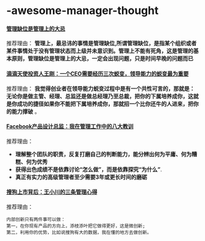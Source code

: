 # -awesome-manager-thought


#### [管理缺位是管理上的大忌](other/README.md)


推荐理由： **管理上，最忌讳的事情是管理缺位,所谓管理缺位，是指某个组织或者某件事情处于没有管理状态而上级并未意识到。管理上不能有死角，这是管理的基本原则，管理缺位是管理上的大忌，一定会出现问题，只是时间早晚的问题而已**


#### [滴滴天使投资人王刚：一个CEO需要经历三次蜕变，领导能力的蜕变最为重要](didi/README.md)


推荐理由： **我觉得创业者在领导能力蜕变过程中是有一个共性可言的，那就是： 无论你是做主管、经理、总监还是做总经理乃至总裁，把你的下属培养成你，这就是你成功的捷径如果你不能把下属培养成你，那就招一个比你还牛的人进来，把你的能力撑破** 。


#### [Facebook产品设计总监：我在管理工作中的八大教训](facebook/README.md)


推荐理由： 
- **理解整个团队的职责，反复打磨自己的判断能力，能分辨出何为平庸、何为糟糕、何为优秀**
- **获得出色成绩不是依靠讨论“怎么做”，而是依靠探究“为什么”**.
- **真正有实力的高级管理者至少需要3年或更长时间的磨砺**

#### [搜狗上市背后：王小川的三条管理心得](sogou/README.md)


推荐理由： 
```
内部创新只有两件事可以做：
第一，在你现有产品的方向上，添枝添叶把它做得更好，这是微创新;
第二，利用你的优势，比如说搜狗有大的数据，我在懂的地方去做创新。
```
